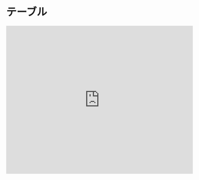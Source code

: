 # テーブル

<iframe height="400" style="width: 100%;" scrolling="no" title="Table" src="https://codepen.io/ari-jp/embed/Vwvgevg?height=265&theme-id=default&default-tab=result" frameborder="no" allowtransparency="true" allowfullscreen="true">
  See the Pen <a href='https://codepen.io/ari-jp/pen/Vwvgevg'>Table</a> by ari-jp
  (<a href='https://codepen.io/ari-jp'>@ari-jp</a>) on <a href='https://codepen.io'>CodePen</a>.
</iframe>